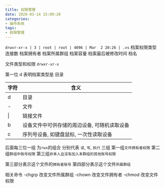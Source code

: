 ```yaml
---
title: 权限管理
date: 2020-03-14 15:09:20
categories: 
- 操作系统
tags:
- 权限管理
---
```


`drwxr-xr-x | 3 | root | root | 4096 | Mar  2 20:26 | .vs`
档案权限类型
连接数
档案拥有者
档案所属群组
档案容量
档案最后被修改时间
档名

文件类型和权限
`drwxr-xr-x`

第一位 d 表明档案类型是 目录

| 字符 | 含义 |
| --- | --- |
| d | 目录 |
| - | 文件 |
| \| | 链接文件 |
| b | 设备文件中可供存储的周边设备, 可随机读取设备 |
| c | 序列号设备, 如键盘鼠标, 一次性读取设备 |


后面每三位一组 为`rwx`的组合 分别代表 `读`, `写`, `执行`
三组 第一组`文件拥有者权限` 第二组`群组中账号权限` 第三组`非本人且没有加入本群组的其他账号权限`

第三部分表示这个文件的`拥有者账号`
第四部分表示这个文件`所属群组`

相关命令
-chgrp 改变文件所属群组
-chown 改变文件拥有者
-chmod 改变文件权限

